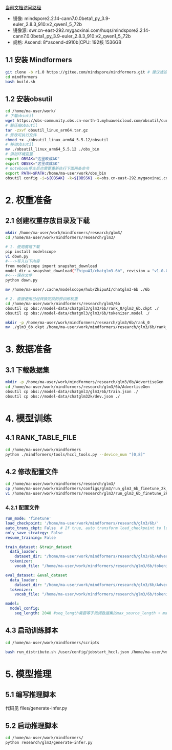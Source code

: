 [当前文档访问路径](https://ai-fae.readthedocs.io/zh-cn/latest/ok_InternLM-7b%20微调推理(910b).html)

- 镜像: mindspore2.2.14-cann7.0.0beta1_py_3.9-euler_2.8.3_910:v2_qwen1_5_72b
- 镜像源: swr.cn-east-292.mygaoxinai.com/huqs/mindspore2.2.14-cann7.0.0beta1_py_3.9-euler_2.8.3_910:v2_qwen1_5_72b
- 规格: Ascend: 8*ascend-d910b|CPU: 192核 1536GB

## 1.1 安装 Mindformers

```bash
git clone -b r1.0 https://gitee.com/mindspore/mindformers.git # 建议选这个版本
cd mindformers
bash build.sh

```

## 1.2 安装obsutil

```bash
cd /home/ma-user/work/
# 下载obsutil
wget https://obs-community.obs.cn-north-1.myhuaweicloud.com/obsutil/current/obsutil_linux_arm64.tar.gz
# 解压缩obsutil
tar -zxvf obsutil_linux_arm64.tar.gz
# 修改可执行文件
chmod +x ./obsutil_linux_arm64_5.5.12/obsutil
# 移动obsutil
mv ./obsutil_linux_arm64_5.5.12 ./obs_bin
# 添加环境变量
export OBSAK="这里改成AK"
export OBSSK="这里改成SK"
# notebook停止后也需要重新执行下面两条命令
export PATH=$PATH:/home/ma-user/work/obs_bin
obsutil config -i=${OBSAK} -k=${OBSSK} -e=obs.cn-east-292.mygaoxinai.com

```

# 2. 权重准备

## 2.1 创建权重存放目录及下载

```bash
mkdir /home/ma-user/work/mindformers/research/glm3/
cd /home/ma-user/work/mindformers/research/glm3/

# 1. 使用魔塔下载
pip install modelscope
vi down.py
#--->写入以下内容
from modelscope import snapshot_download
model_dir = snapshot_download("ZhipuAI/chatglm3-6b", revision = "v1.0.0")
#<---保存文件
python down.py

mv /home/ma-user/.cache/modelscope/hub/ZhipuAI/chatglm3-6b ./6b

# 2. 直接使用已经转换完成的预训练权重
cd /home/ma-user/work/mindformers/research/glm3/6b
obsutil cp obs://model-data/chatgml3/glm3/6b/rank_0/glm3_6b.ckpt ./
obsutil cp obs://model-data/chatgml3/glm3/6b/tokenizer.model ./

mkdir -p /home/ma-user/work/mindformers/research/glm3/6b/rank_0
mv ./glm3_6b.ckpt /home/ma-user/work/mindformers/research/glm3/6b/rank_0/

```

# 3. 数据准备

## 3.1 下载数据集

```bash
mkdir -p /home/ma-user/work/mindformers/research/glm3/6b/AdvertiseGen
cd /home/ma-user/work/mindformers/research/glm3/6b/AdvertiseGen
obsutil cp obs://model-data/chatgml3/glm3/6b/train.json ./
obsutil cp obs://model-data/chatglm32k/dev.json ./

```


# 4. 模型训练

## 4.1 RANK_TABLE_FILE

```bash
cd /home/ma-user/work/mindformers
python ./mindformers/tools/hccl_tools.py --device_num "[0,8]"
```

## 4.2 修改配置文件

```bash
cd /home/ma-user/work/mindformers/research/glm3/
cp /home/ma-user/work/mindformers/configs/glm3/run_glm3_6b_finetune_2k_910b.yaml ./
vi /home/ma-user/work/mindformers/research/glm3/run_glm3_6b_finetune_2k_910b.yaml

```

### 4.2.1 配置文件
```yaml
run_mode: 'finetune'
load_checkpoint: '/home/ma-user/work/mindformers/research/glm3/6b/'
auto_trans_ckpt: False  # If true, auto transform load_checkpoint to load in distributed model
only_save_strategy: False
resume_training: False

train_dataset: &train_dataset
  data_loader:
    dataset_dir: "/home/ma-user/work/mindformers/research/glm3/6b/AdvertiseGen/train.json"
  tokenizer:
    vocab_file: "/home/ma-user/work/mindformers/research/glm3/6b/tokenizer.model"

eval_dataset: &eval_dataset
  data_loader:
    dataset_dir: "/home/ma-user/work/mindformers/research/glm3/6b/AdvertiseGen/dev.json"
  tokenizer:
    vocab_file: "/home/ma-user/work/mindformers/research/glm3/6b/tokenizer.model"

model:
  model_config:
    seq_length: 2048 #seq_length需要等于微调数据集的max_source_length + max_target_length + 1
```

## 4.3 启动训练脚本

```bash
cd /home/ma-user/work/mindformers/scripts

bash run_distribute.sh /user/config/jobstart_hccl.json /home/ma-user/work/mindformers/research/glm3/run_glm3_6b_finetune_2k_910b.yaml '[0,8]' finetune

```

# 5. 模型推理
## 5.1 编写推理脚本
代码见 files/generate-infer.py

## 5.2 启动推理脚本
```bash
cd /home/ma-user/work/mindformers/
python research/glm3/generate-infer.py
```